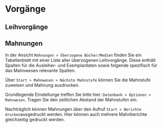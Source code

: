 # Vorgänge

## Leihvorgänge

## Mahnungen

In der Ansicht `Mahnungen > Überzogene Bücher/Medien` finden Sie ein Tabellenblatt mit einer Liste aller überzogenen Leihvorgänge. Diese enthält Spalten für die Ausleiher- und Exemplardaten sowie folgende spezifisch für das Mahnwesen relevante Spalten.

Über `Start > Mahnwesen > Nächste Mahnstufe` können Sie die Mahnstufe zuweisen und Mahnung ausdrucken.

Grundlegende Einstellunge treffen Sie bitte hier:
`Datenbank > Optionen > Mahnwesen`. Tragen Sie den zeitlichen Abstand der Mahnstufen ein.

Nachträglich können Mahnungen über den Aufruf `Start > Berichte drucken`ausgedruckt werden. Hier können auch mehrere Mahnberichte gleichzeitig gedruckt werden.